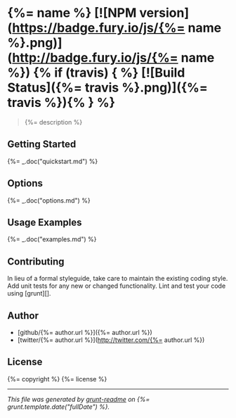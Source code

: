 # {%= name %} [![NPM version](https://badge.fury.io/js/{%= name %}.png)](http://badge.fury.io/js/{%= name %}) {% if (travis) { %} [![Build Status]({%= travis %}.png)]({%= travis %}){% } %}

> {%= description %}

## Getting Started
{%= _.doc("quickstart.md") %}

## Options
{%= _.doc("options.md") %}

## Usage Examples
{%= _.doc("examples.md") %}

## Contributing
In lieu of a formal styleguide, take care to maintain the existing coding style. Add unit tests for any new or changed functionality. Lint and test your code using [grunt][].

## Author

+ [github/{%= author.url %}]({%= author.url %})
+ [twitter/{%= author.url %}](http://twitter.com/{%= author.url %})


## License
{%= copyright %}
{%= license %}

***

_This file was generated by [grunt-readme](https://github.com/assemble/grunt-readme) on {%= grunt.template.date("fullDate") %}._
